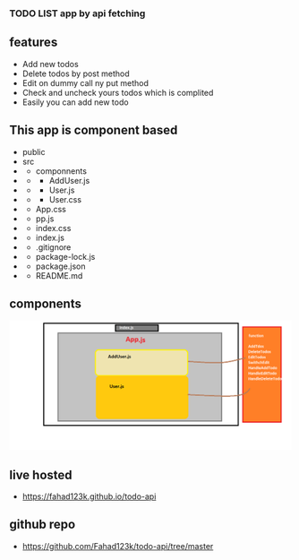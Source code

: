 ### TODO LIST app by api fetching



## features

- Add new todos 
- Delete todos  by post method
- Edit on dummy call ny put method
- Check and uncheck yours todos which is complited
- Easily you can add new todo

## This app is component based
- public
- src
- - componnents
- - - AddUser.js
- - - User.js
- - - User.css
- - App.css
- - pp.js
- - index.css
- - index.js
- - .gitignore
- - package-lock.js
- - package.json
- - README.md

## components
![components structure of Todo list](./images/component_structure.png)

## live hosted
- https://fahad123k.github.io/todo-api

## github repo 
- https://github.com/Fahad123k/todo-api/tree/master